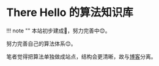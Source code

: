 # There Hello 的算法知识库

!!! note ""
    本站初步建成🥳，努力完善中😊。

努力完善自己的算法体系😊。

笔者觉得把算法单独做成站点，结构会更清晰，故与[博客](https://blog.therehello.top/)分离。
